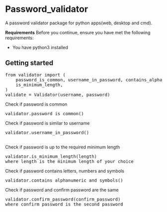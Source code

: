 <h1><b>Password_validator</b></h1>
A password validator package for python apps(web, desktop and cmd).

<b>Requirements</b>
Before you continue, ensure you have met the following requirements:
* You have python3 installed

<h2>Getting started</h2>

<pre>
from validator import (
    password_is_common, username_in_password, contains_alphanumeric_and_symbols, confirm_password,
    is_minimum_length,
)
validate = Validator(username, password)
</pre>

Check if password is common

<pre>
validator.password_is_common()
</pre>


Check if password is similar to username
<pre>
validator.username_in_password()

</pre>


Check if password is up to the required minimum length
<pre>
validator.is_minimum_length(length)
where length is the minimum length of your choice
</pre>



Check if password contains letters, numbers and symbols
<pre>
validator.contains_alphanumeric_and_symbols()
</pre>


Check if password and confirm password are the same
<pre>
validator.confirm_password(confirm_password)
where confirm_password is the second password
</pre>


